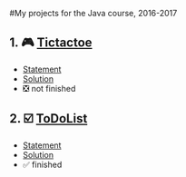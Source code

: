 #My projects for the Java course, 2016-2017

## 1. :video_game: [Tictactoe](https://github.com/slbedu/javase8-2016/tree/master/lab01)
* [Statement](https://github.com/slbedu/javase8-2016/tree/master/lab01)
* [Solution](https://github.com/ozhi/java/tree/master/ex01_tictactoe/src)
* :negative_squared_cross_mark: not finished

## 2. :ballot_box_with_check: [ToDoList](https://github.com/slbedu/javase8-2016/tree/master/lab02)
* [Statement](https://github.com/slbedu/javase8-2016/tree/master/lab02)
* [Solution](https://github.com/ozhi/java/tree/master/ex02_todolist/src)
* :white_check_mark: finished



